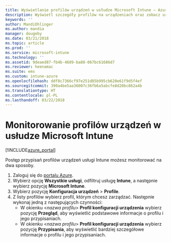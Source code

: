 ```yaml
---
title: Wyświetlanie profilów urządzeń w usłudze Microsoft Intune — Azure | Microsoft Docs
description: Wyświetl szczegóły profilów na urządzeniach oraz zobacz urządzenia, które mają przypisane lub wdrożone profile urządzeń usługi Microsoft Intune.
keywords: ''
author: MandiOhlinger
ms.author: mandia
manager: dougeby
ms.date: 03/21/2018
ms.topic: article
ms.prod: ''
ms.service: microsoft-intune
ms.technology: ''
ms.assetid: 9deaed87-fb4b-4689-ba88-067bc61686d7
ms.reviewer: heenamac
ms.suite: ems
ms.custom: intune-azure
ms.openlocfilehash: ddf8c7366cf97e251d85b995cb620e61f9d5f4ef
ms.sourcegitcommit: 390a4be5aa36007c36fb6a5abcfe8d20bc862a4b
ms.translationtype: HT
ms.contentlocale: pl-PL
ms.lasthandoff: 03/22/2018
---
```

# <a name="monitor-device-profiles-in-microsoft-intune"></a>Monitorowanie profilów urządzeń w usłudze Microsoft Intune

[!INCLUDE[azure_portal](./includes/azure_portal.md)]

Postęp przypisań profilów urządzeń usługi Intune możesz monitorować na dwa sposoby.

1. Zaloguj się do [portalu Azure](https://portal.azure.com).
2. Wybierz opcję **Wszystkie usługi**, odfiltruj usługę **Intune**, a następnie wybierz pozycję **Microsoft Intune**.
3. Wybierz pozycję **Konfiguracja urządzeń** > **Profile**.
4. Z listy profilów wybierz profil, którym chcesz zarządzać. Następnie wykonaj jedną z następujących czynności:
    - W okienku <*nazwa profilu*> **Profil konfiguracji urządzenia** wybierz pozycję **Przegląd**, aby wyświetlić podstawowe informacje o profilu i jego przypisaniach.
    - W okienku <*nazwa profilu*> **Profil konfiguracji urządzenia** wybierz pozycję **Przypisania**, aby wyświetlić bardziej szczegółowe informacje o profilu i jego przypisaniach.
